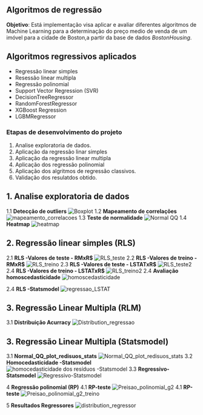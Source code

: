 ## Algoritmos de regressão 
**Objetivo**: Está implementação visa aplicar e avaliar diferentes algoritmos de Machine Learning  para a determinação do preço medio de venda de um imóvel para a cidade de Boston,a partir da base de dados *BostonHousing*.
## Algoritmos regressivos aplicados
* Regressão linear simples
* Resessão linear multipla
* Regressão polinomial
* Support Vector Regression (SVR)
*  DecisionTreeRegressor
* RandomForestRegressor
* XGBoost Regression
* LGBMRegressor
### Etapas de desenvolvimento do projeto
1. Analise exploratoria de dados.
2. Aplicação da regressão linar simples
3. Aplicação da regressão linear multipla
4. Aplicação dos regressão polinomial 
5. Aplicação dos algritmos de regressão classivos.
6. Validação dos resulatdos obtido.

## 1. **Analise exploratoria de dados**
1.1 **Detecção de outliers**
![Boxplot](boxplot.png)
1.2 **Mapeamento de correlações**
![mapeamento_correlacoes](mapeamento_correlacoes.jpg)
1.3 **Teste de normalidade**
![Normal QQ](NormalQQ.png)
1.4 **Heatmap**
![heatmap](heatmap.jpg)

## 2. Regressão linear simples (RLS)
2.1  **RLS -Valores de teste - RMxR\$**
![RLS_teste](regressao_simples_1_teste.png)
2.2  **RLS -Valores de treino - RMxR\$**
![RLS_treino](regressao_simples_1_treino.png)
2.3  **RLS -Valores de teste - LSTATxR\$**
![RLS_teste2](regressao_simples_2_teste.png)
2.4  **RLS -Valores de treino - LSTATxR\$**
![RLS_treino2](regressao_simples_2_treino.png)
2.4  **Avaliação homoscedasticidade**
![homoscedasticidade](homoscedasticidade.jpg)

2.4  **RLS -Statsmodel**
![regressao_LSTAT](regressao_LSTAT.jpg)

## 3. Regressão Linear Multipla (RLM)
3.1 **Distribuição Acurracy**
![Distribution_regressao](Distribution_regressao.jpg)
## 3. Regressão Linear Multipla (Statsmodel)
3.1 **Normal_QQ_plot_redisuos_stats**
![Normal_QQ_plot_redisuos_stats](Normal_QQ_plot_redisuos_stats.jpg)
3.2 **Homocedasticidade -Statsmodel**
![homocedasticidade dos resíduos -Statsmodel](homocedasticidade_statsmodel.jpg)
3.3 **Regressivo-Statsmodel**
![Regressivo-Statsmodel](regressivo_statsmodel.jpg)

4 **Regressão polinomial (RP)**
4.1 **RP-teste**
![Preisao_polinomial_g2](Preisao_polinomial_g2_teste.jpg)
4.1 **RP-teste**
![Preisao_polinomial_g2_treino](Preisao_polinomial_g2_treino.jpg)


5 **Resultados Regressores**
![distribution_regressor](distribution_regressor.jpg)









